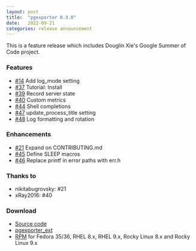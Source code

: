 ```yaml
---
layout: post
title:  "pgexporter 0.3.0"
date:   2022-09-21
categories: release announcement
---
```


This is a feature release which includes Douglin Xie's Google Summer of Code project.

### Features

* [#14](https://github.com/pgexporter/pgexporter/issues/14) Add log_mode setting
* [#37](https://github.com/pgexporter/pgexporter/issues/37) Tutorial: Install
* [#39](https://github.com/pgexporter/pgexporter/issues/39) Record server state
* [#40](https://github.com/pgexporter/pgexporter/issues/40) Custom metrics
* [#44](https://github.com/pgexporter/pgexporter/issues/44) Shell completions
* [#47](https://github.com/pgexporter/pgexporter/issues/47) update_process_title setting
* [#48](https://github.com/pgexporter/pgexporter/issues/48) Log formatting and rotation

### Enhancements

* [#21](https://github.com/pgexporter/pgexporter/issues/21) Expand on CONTRIBUTING.md
* [#45](https://github.com/pgexporter/pgexporter/issues/45) Define SLEEP macros
* [#46](https://github.com/pgexporter/pgexporter/issues/46) Replace printf in error paths with err.h

### Thanks to

* nikitabugrovsky: #21
* xRay2016: #40

### Download

* [Source code](https://github.com/pgexporter/pgexporter/releases/download/0.3.0/pgexporter-0.3.0.tar.gz)
* [pgexporter_ext](https://github.com/pgexporter/pgexporter_ext/releases/download/0.1.2/pgexporter_ext-0.1.2.tar.gz)
* [RPM](https://yum.postgresql.org) for Fedora 35/36, RHEL 8.x, RHEL 9.x, Rocky Linux 8.x and Rocky Linux 9.x
